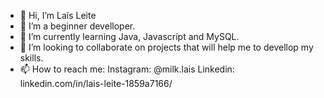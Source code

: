 - 👋 Hi, I’m Laís Leite
- 👀 I’m a beginner develloper.
- 🌱 I’m currently learning Java, Javascript and MySQL.
- 💞️ I’m looking to collaborate on projects that will help me to devellop my skills.
- 📫 How to reach me: 
Instagram: @milk.lais
Linkedin: linkedin.com/in/lais-leite-1859a7166/

<!---
LaisMLeite/LaisMLeite is a ✨ special ✨ repository because its `README.md` (this file) appears on your GitHub profile.
You can click the Preview link to take a look at your changes.
--->

